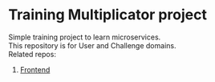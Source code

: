 # Training Multiplicator project
Simple training project to learn microservices. <br>
This repository is for User and Challenge domains. <br>
Related repos:
1. <a href='https://github.com/olegyev/learn-microservices-multiplicator-frontend' target='_blank'>Frontend</a>
